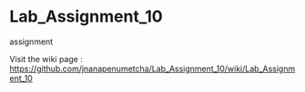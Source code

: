 # Lab_Assignment_10
assignment

Visit the wiki page : https://github.com/jnanapenumetcha/Lab_Assignment_10/wiki/Lab_Assignment_10
